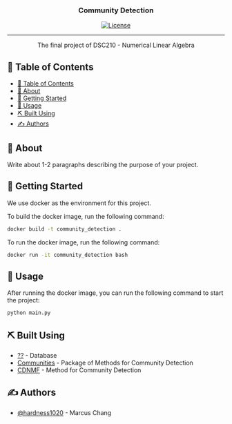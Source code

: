 <h3 align="center">Community Detection</h3>

<div align="center">

[![License](https://img.shields.io/badge/license-MIT-blue.svg)](/LICENSE)

</div>

---

<p align="center"> The final project of DSC210 - Numerical Linear Algebra
    <br> 
</p>

## 📝 Table of Contents

- [📝 Table of Contents](#-table-of-contents)
- [🧐 About ](#-about-)
- [🏁 Getting Started ](#-getting-started-)
- [🎈 Usage ](#-usage-)
- [⛏️ Built Using ](#️-built-using-)
- [✍️ Authors ](#️-authors-)

## 🧐 About <a name = "about"></a>

Write about 1-2 paragraphs describing the purpose of your project.

## 🏁 Getting Started <a name = "getting_started"></a>

We use docker as the environment for this project. 

To build the docker image, run the following command:
```bash
docker build -t community_detection .
```

To run the docker image, run the following command:
```bash
docker run -it community_detection bash
```

## 🎈 Usage <a name="usage"></a>

After running the docker image, you can run the following command to start the project:
```bash
python main.py
```

## ⛏️ Built Using <a name = "built_using"></a>

- [??]() - Database
- [Communities](https://github.com/shobrook/communities?tab=readme-ov-file) - Package of Methods for Community Detection
- [CDNMF](https://github.com/6lyc/CDNMF?tab=readme-ov-file) - Method for Community Detection


## ✍️ Authors <a name = "authors"></a>

- [@hardness1020](https://github.com/hardness1020) - Marcus Chang


<!-- 
## 🎉 Acknowledgements <a name = "acknowledgement"></a>

- Hat tip to anyone whose code was used
- Inspiration
- References -->